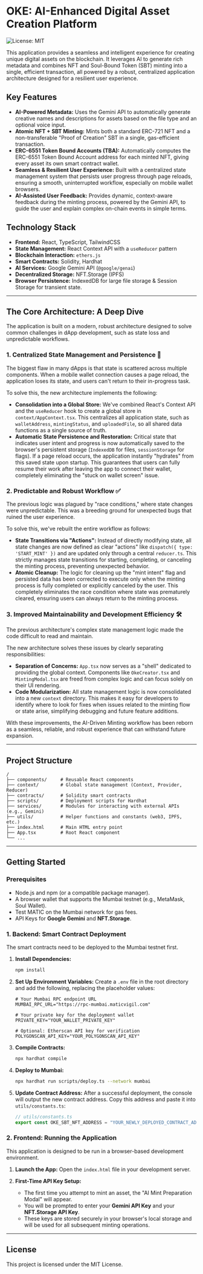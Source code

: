# OKE: AI-Enhanced Digital Asset Creation Platform

![License: MIT](https://img.shields.io/badge/License-MIT-blue.svg)

This application provides a seamless and intelligent experience for creating unique digital assets on the blockchain. It leverages AI to generate rich metadata and combines NFT and Soul-Bound Token (SBT) minting into a single, efficient transaction, all powered by a robust, centralized application architecture designed for a resilient user experience.

## Key Features

-   **AI-Powered Metadata:** Uses the Gemini API to automatically generate creative names and descriptions for assets based on the file type and an optional voice input.
-   **Atomic NFT + SBT Minting:** Mints both a standard ERC-721 NFT and a non-transferable "Proof of Creation" SBT in a single, gas-efficient transaction.
-   **ERC-6551 Token Bound Accounts (TBA):** Automatically computes the ERC-6551 Token Bound Account address for each minted NFT, giving every asset its own smart contract wallet.
-   **Seamless & Resilient User Experience:** Built with a centralized state management system that persists user progress through page reloads, ensuring a smooth, uninterrupted workflow, especially on mobile wallet browsers.
-   **AI-Assisted User Feedback:** Provides dynamic, context-aware feedback during the minting process, powered by the Gemini API, to guide the user and explain complex on-chain events in simple terms.

## Technology Stack

-   **Frontend:** React, TypeScript, TailwindCSS
-   **State Management:** React Context API with a `useReducer` pattern
-   **Blockchain Interaction:** `ethers.js`
-   **Smart Contracts:** Solidity, Hardhat
-   **AI Services:** Google Gemini API (`@google/genai`)
-   **Decentralized Storage:** NFT.Storage (IPFS)
-   **Browser Persistence:** IndexedDB for large file storage & Session Storage for transient state.

---

## The Core Architecture: A Deep Dive

The application is built on a modern, robust architecture designed to solve common challenges in dApp development, such as state loss and unpredictable workflows.

### 1. Centralized State Management and Persistence 💾

The biggest flaw in many dApps is that state is scattered across multiple components. When a mobile wallet connection causes a page reload, the application loses its state, and users can't return to their in-progress task.

To solve this, the new architecture implements the following:

-   **Consolidation into a Global Store:** We've combined React's Context API and the `useReducer` hook to create a global store in `context/AppContext.tsx`. This centralizes all application state, such as `walletAddress`, `mintingStatus`, and `uploadedFile`, so all shared data functions as a single source of truth.
-   **Automatic State Persistence and Restoration:** Critical state that indicates user intent and progress is now automatically saved to the browser's persistent storage (`IndexedDB` for files, `sessionStorage` for flags). If a page reload occurs, the application instantly "hydrates" from this saved state upon startup. This guarantees that users can fully resume their work after leaving the app to connect their wallet, completely eliminating the "stuck on wallet screen" issue.

### 2. Predictable and Robust Workflow ✅

The previous logic was plagued by "race conditions," where state changes were unpredictable. This was a breeding ground for unexpected bugs that ruined the user experience.

To solve this, we've rebuilt the entire workflow as follows:

-   **State Transitions via "Actions":** Instead of directly modifying state, all state changes are now defined as clear "actions" like `dispatch({ type: 'START_MINT' })` and are updated only through a central `reducer.ts`. This strictly manages state transitions for starting, completing, or canceling the minting process, preventing unexpected behavior.
-   **Atomic Cleanup:** The logic for cleaning up the "mint intent" flag and persisted data has been corrected to execute only when the minting process is fully completed or explicitly canceled by the user. This completely eliminates the race condition where state was prematurely cleared, ensuring users can always return to the minting process.

### 3. Improved Maintainability and Development Efficiency 🛠️

The previous architecture's complex state management logic made the code difficult to read and maintain.

The new architecture solves these issues by clearly separating responsibilities:

-   **Separation of Concerns:** `App.tsx` now serves as a "shell" dedicated to providing the global context. Components like `OkeCreator.tsx` and `MintingModal.tsx` are freed from complex logic and can focus solely on their UI rendering.
-   **Code Modularization:** All state management logic is now consolidated into a new `context` directory. This makes it easy for developers to identify where to look for fixes when issues related to the minting flow or state arise, simplifying debugging and future feature additions.

With these improvements, the AI-Driven Minting workflow has been reborn as a seamless, reliable, and robust experience that can withstand future expansion.

---

## Project Structure

```
/
├── components/     # Reusable React components
├── context/        # Global state management (Context, Provider, Reducer)
├── contracts/      # Solidity smart contracts
├── scripts/        # Deployment scripts for Hardhat
├── services/       # Modules for interacting with external APIs (e.g., Gemini)
├── utils/          # Helper functions and constants (web3, IPFS, etc.)
├── index.html      # Main HTML entry point
├── App.tsx         # Root React component
└── ...
```

---

## Getting Started

### Prerequisites

-   Node.js and npm (or a compatible package manager).
-   A browser wallet that supports the Mumbai testnet (e.g., MetaMask, Soul Wallet).
-   Test MATIC on the Mumbai network for gas fees.
-   API Keys for **Google Gemini** and **NFT.Storage**.

### 1. Backend: Smart Contract Deployment

The smart contracts need to be deployed to the Mumbai testnet first.

1.  **Install Dependencies:**
    ```bash
    npm install
    ```

2.  **Set Up Environment Variables:**
    Create a `.env` file in the root directory and add the following, replacing the placeholder values:
    ```
    # Your Mumbai RPC endpoint URL
    MUMBAI_RPC_URL="https://rpc-mumbai.maticvigil.com"

    # Your private key for the deployment wallet
    PRIVATE_KEY="YOUR_WALLET_PRIVATE_KEY"

    # Optional: Etherscan API key for verification
    POLYGONSCAN_API_KEY="YOUR_POLYGONSCAN_API_KEY"
    ```

3.  **Compile Contracts:**
    ```bash
    npx hardhat compile
    ```

4.  **Deploy to Mumbai:**
    ```bash
    npx hardhat run scripts/deploy.ts --network mumbai
    ```

5.  **Update Contract Address:**
    After a successful deployment, the console will output the new contract address. Copy this address and paste it into `utils/constants.ts`:

    ```typescript
    // utils/constants.ts
    export const OKE_SBT_NFT_ADDRESS = "YOUR_NEWLY_DEPLOYED_CONTRACT_ADDRESS";
    ```

### 2. Frontend: Running the Application

This application is designed to be run in a browser-based development environment.

1.  **Launch the App:** Open the `index.html` file in your development server.

2.  **First-Time API Key Setup:**
    -   The first time you attempt to mint an asset, the "AI Mint Preparation Modal" will appear.
    -   You will be prompted to enter your **Gemini API Key** and your **NFT.Storage API Key**.
    -   These keys are stored securely in your browser's local storage and will be used for all subsequent minting operations.

---

## License

This project is licensed under the MIT License.
